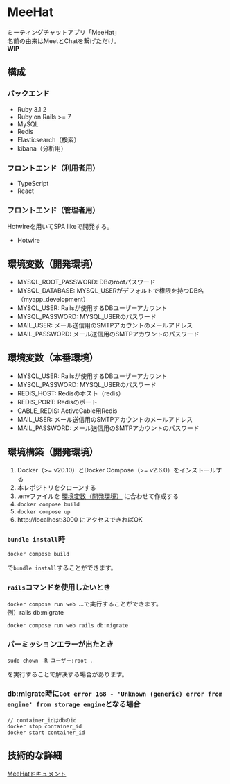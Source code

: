 # MeeHat
ミーティングチャットアプリ「MeeHat」<br>
名前の由来はMeetとChatを繋げただけ。<br>
**WIP**

## 構成
### バックエンド
- Ruby 3.1.2
- Ruby on Rails >= 7
- MySQL
- Redis
- Elasticsearch（検索）
- kibana（分析用）
### フロントエンド（利用者用）
- TypeScript
- React
### フロントエンド（管理者用）
Hotwireを用いてSPA likeで開発する。
- Hotwire

## 環境変数（開発環境）
- MYSQL_ROOT_PASSWORD: DBのrootパスワード
- MYSQL_DATABASE: MYSQL_USERがデフォルトで権限を持つDB名（myapp_development）
- MYSQL_USER: Railsが使用するDBユーザーアカウント
- MYSQL_PASSWORD: MYSQL_USERのパスワード
- MAIL_USER: メール送信用のSMTPアカウントのメールアドレス
- MAIL_PASSWORD: メール送信用のSMTPアカウントのパスワード

## 環境変数（本番環境）
- MYSQL_USER: Railsが使用するDBユーザーアカウント
- MYSQL_PASSWORD: MYSQL_USERのパスワード
- REDIS_HOST: Redisのホスト（redis）
- REDIS_PORT: Redisのポート
- CABLE_REDIS: ActiveCable用Redis
- MAIL_USER: メール送信用のSMTPアカウントのメールアドレス
- MAIL_PASSWORD: メール送信用のSMTPアカウントのパスワード

## 環境構築（開発環境）
1. Docker（>= v20.10）とDocker Compose（>= v2.6.0）をインストールする
2. 本レポジトリをクローンする
3. .envファイルを [環境変数（開発環境）](##環境変数（開発環境）) に合わせて作成する
4. `docker compose build`
5. `docker compose up`
6. http://localhost:3000 にアクセスできればOK

### `bundle install`時
```
docker compose build
```
で`bundle install`することができます。

### `rails`コマンドを使用したいとき
`docker compose run web `...で実行することができます。<br>
例）rails db:migrate
```
docker compose run web rails db:migrate
```

### パーミッションエラーが出たとき
```shell
sudo chown -R ユーザー:root .
```
を実行することで解決する場合があります。

### db:migrate時に`Got error 168 - 'Unknown (generic) error from engine' from storage engine`となる場合
```
// container_idはdbのid
docker stop container_id
docker start container_id
```

## 技術的な詳細
[MeeHatドキュメント](./doc/README.md)